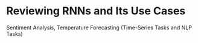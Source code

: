 # Reviewing RNNs and Its Use Cases

Sentiment Analysis, Temperature Forecasting (Time-Series Tasks and NLP Tasks)
